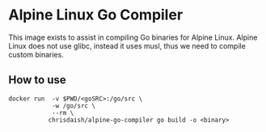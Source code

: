 Alpine Linux Go Compiler
========================

This image exists to assist in compiling Go binaries for Alpine Linux. Alpine Linux does not use glibc, instead it uses musl, thus we need to compile custom binaries.

How to use
----------

```
docker run  -v $PWD/<goSRC>:/go/src \
            -w /go/src \
            --rm \
           chrisdaish/alpine-go-compiler go build -o <binary>
```
